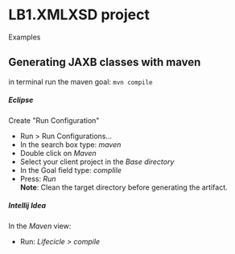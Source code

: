 # LB1.XMLXSD project

Examples



## Generating JAXB classes with maven

in terminal run the maven goal: `mvn compile`

##### Eclipse

Create "Run Configuration"
- Run > Run Configurations...
- In the search box type: *maven*
- Double click on *Maven*
- Select your client project in the *Base directory*
- In the Goal field type: *complile*
- Press: *Run*  
**Note**: Clean the target directory before generating the artifact.

##### Intellij Idea

In the *Maven* view:
- Run: *Lifecicle > compile*
